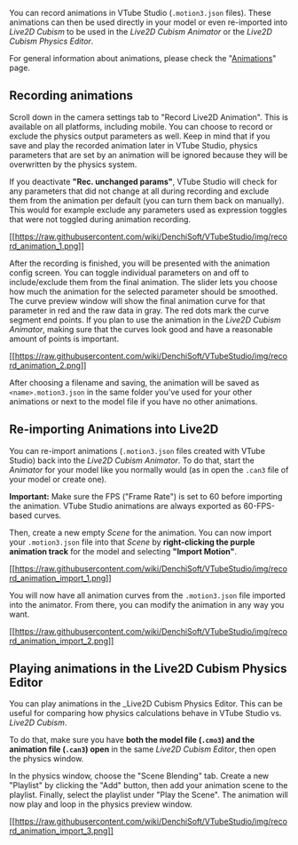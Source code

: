 You can record animations in VTube Studio (`.motion3.json` files). These animations can then be used directly in your model or even re-imported into _Live2D Cubism_ to be used in the _Live2D Cubism Animator_ or the _Live2D Cubism Physics Editor_.

For general information about animations, please check the "[Animations](https://github.com/DenchiSoft/VTubeStudio/wiki/Animations)" page.

## Recording animations

Scroll down in the camera settings tab to "Record Live2D Animation". This is available on all platforms, including mobile. You can choose to record or exclude the physics output parameters as well. Keep in mind that if you save and play the recorded animation later in VTube Studio, physics parameters that are set by an animation will be ignored because they will be overwritten by the physics system.

If you deactivate **"Rec. unchanged params"**, VTube Studio will check for any parameters that did not change at all during recording and exclude them from the animation per default (you can turn them back on manually). This would for example exclude any parameters used as expression toggles that were not toggled during animation recording.

[[https://raw.githubusercontent.com/wiki/DenchiSoft/VTubeStudio/img/record_animation_1.png]]

After the recording is finished, you will be presented with the animation config screen. You can toggle individual parameters on and off to include/exclude them from the final animation. The slider lets you choose how much the animation for the selected parameter should be smoothed. The curve preview window will show the final animation curve for that parameter in red and the raw data in gray. The red dots mark the curve segment end points. If you plan to use the animation in the _Live2D Cubism Animator_, making sure that the curves look good and have a reasonable amount of points is important.

[[https://raw.githubusercontent.com/wiki/DenchiSoft/VTubeStudio/img/record_animation_2.png]]

After choosing a filename and saving, the animation will be saved as `<name>.motion3.json` in the same folder you've used for your other animations or next to the model file if you have no other animations.

## Re-importing Animations into Live2D

You can re-import animations (`.motion3.json` files created with VTube Studio) back into the _Live2D Cubism Animator_. To do that, start the _Animator_ for your model like you normally would (as in open the `.can3` file of your model or create one).

**Important:** Make sure the FPS ("Frame Rate") is set to 60 before importing the animation. VTube Studio animations are always exported as 60-FPS-based curves.

Then, create a new empty _Scene_ for the animation. You can now import your `.motion3.json` file into that _Scene_ by **right-clicking the purple animation track** for the model and selecting **"Import Motion"**.  

[[https://raw.githubusercontent.com/wiki/DenchiSoft/VTubeStudio/img/record_animation_import_1.png]]

You will now have all animation curves from the `.motion3.json` file imported into the animator. From there, you can modify the animation in any way you want.

[[https://raw.githubusercontent.com/wiki/DenchiSoft/VTubeStudio/img/record_animation_import_2.png]]

## Playing animations in the Live2D Cubism Physics Editor

You can play animations in the _Live2D Cubism Physics Editor. This can be useful for comparing how physics calculations behave in VTube Studio vs. _Live2D Cubism_.

To do that, make sure you have **both the model file (`.cmo3`) and the animation file (`.can3`) open** in the same _Live2D Cubism Editor_, then open the physics window.

In the physics window, choose the "Scene Blending" tab. Create a new "Playlist" by clicking the "Add" button, then add your animation scene to the playlist. Finally, select the playlist under "Play the Scene". The animation will now play and loop in the physics preview window.

[[https://raw.githubusercontent.com/wiki/DenchiSoft/VTubeStudio/img/record_animation_import_3.png]]




